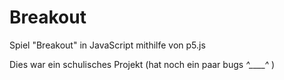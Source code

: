 # Breakout
Spiel "Breakout" in JavaScript mithilfe von p5.js

Dies war ein schulisches Projekt (hat noch ein paar bugs *^____^* ) 
